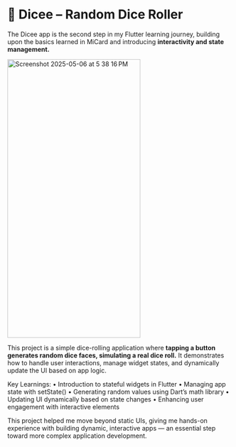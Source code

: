 # 🎲 Dicee – Random Dice Roller

The Dicee app is the second step in my Flutter learning journey, building upon the basics learned in MiCard and introducing **interactivity and state management.**

<img width="299" height="627" alt="Screenshot 2025-05-06 at 5 38 16 PM" src="https://github.com/user-attachments/assets/241ceaa2-e162-4143-8180-d922a7ed979c" />

This project is a simple dice-rolling application where **tapping a button generates random dice faces, simulating a real dice roll.** It demonstrates how to handle user interactions, manage widget states, and dynamically update the UI based on app logic.

Key Learnings:
	•	Introduction to stateful widgets in Flutter
	•	Managing app state with setState()
	•	Generating random values using Dart’s math library
	•	Updating UI dynamically based on state changes
	•	Enhancing user engagement with interactive elements

This project helped me move beyond static UIs, giving me hands-on experience with building dynamic, interactive apps — an essential step toward more complex application development.

